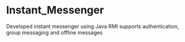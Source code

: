 # Instant_Messenger
Developed instant messenger using Java RMI
supports authentication, group messaging and offline messages
